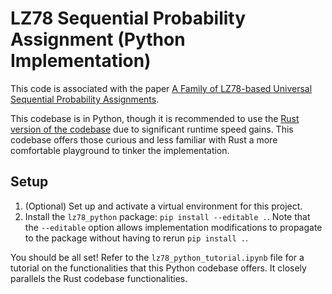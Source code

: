 # LZ78 Sequential Probability Assignment (Python Implementation)
This code is associated with the paper [A Family of LZ78-based Universal Sequential Probability Assignments](https://arxiv.org/abs/2410.06589).

This codebase is in Python, though it is recommended to use the [Rust version of the codebase](https://github.com/NSagan271/lz78_rust) due to significant runtime speed gains. This codebase offers those curious and less familiar with Rust a more comfortable playground to tinker the implementation.

## Setup

1. (Optional) Set up and activate a virtual environment for this project.
2. Install the `lz78_python` package: `pip install --editable .`. Note that the `--editable` option allows implementation modifications to propagate to the package without having to rerun `pip install .`.

You should be all set! Refer to the `lz78_python_tutorial.ipynb` file for a tutorial on the functionalities that this Python codebase offers. It closely parallels the Rust codebase functionalities.
